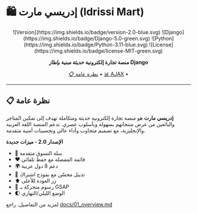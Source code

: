 # 🛍️ إدريسي مارت (Idrissi Mart)

<div align="center">
![Version](https://img.shields.io/badge/version-2.0-blue.svg)
![Django](https://img.shields.io/badge/Django-5.0-green.svg)
![Python](https://img.shields.io/badge/Python-3.11-blue.svg)
![License](https://img.shields.io/badge/license-MIT-green.svg)

**منصة تجارة إلكترونية حديثة مبنية بإطار Django**

[📋 نظرة عامة](docs/01_overview.md) •
  [📊 AJAX](docs/ajax.md) •

</div>

---

## 📋 نظرة عامة

**إدريسي مارت** هو منصة تجارة إلكترونية حديثة ومتكاملة تهدف إلى تمكين المتاجر والبائعين من عرض منتجاتهم بسهولة وبأسلوب عصري. تدعم المنصة اللغة العربية والإنجليزية، مع تصميم متجاوب وأداء عالي وتحسينات أمنية متقدمة.

**الإصدار 2.0 - ميزات جديدة**
- 🛒 سلة التسوق متقدمة
- ❤️ قائمة المفضلة مع حفظ تلقائي
- 🌍 دعم 8 دول عربية
- 📱 تذييل محسّن مع نموذج اشتراك
- ⬆️ زر العودة للأعلى
- 🎨 رسوم متحركة بـ GSAP
- 🌓 الوضع الليلي/النهاري

لمزيد من التفاصيل، راجع [docs/01_overview.md](docs/01_overview.md)
